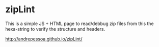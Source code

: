 # zipLint
This is a simple JS + HTML page to read/debbug zip files from this the hexa-string to verify the structure and headers.

http://andrepessoa.github.io/zipLint/
